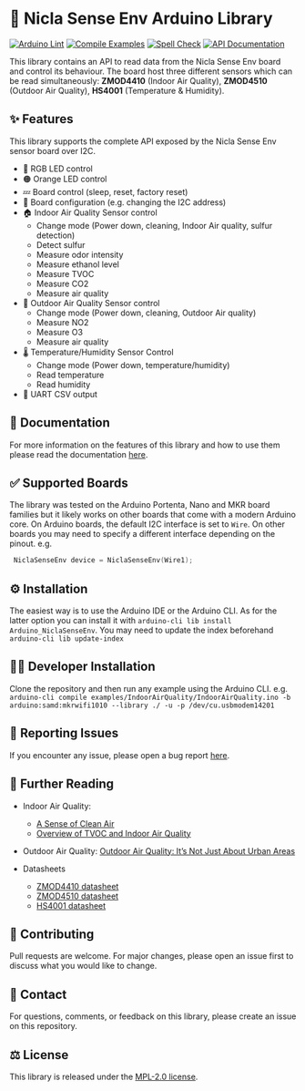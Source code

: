 # 🤖 Nicla Sense Env Arduino Library

[![Arduino Lint](https://github.com/arduino-libraries/Arduino_NiclaSenseEnv/actions/workflows/arduino-lint.yml/badge.svg)](https://github.com/arduino-libraries/Arduino_NiclaSenseEnv/actions/workflows/arduino-lint.yml) 
[![Compile Examples](https://github.com/arduino-libraries/Arduino_NiclaSenseEnv/actions/workflows/compile-examples.yml/badge.svg)](https://github.com/arduino-libraries/Arduino_NiclaSenseEnv/actions/workflows/compile-examples.yml) 
[![Spell Check](https://github.com/arduino-libraries/Arduino_NiclaSenseEnv/actions/workflows/spell-check.yml/badge.svg)](https://github.com/arduino-libraries/Arduino_NiclaSenseEnv/actions/workflows/spell-check.yml)
[![API Documentation](https://github.com/arduino-libraries/Arduino_NiclaSenseEnv/actions/workflows/render-documentation.yml/badge.svg)](https://github.com/arduino-libraries/Arduino_NiclaSenseEnv/actions/workflows/render-documentation.yml) 

This library contains an API to read data from the Nicla Sense Env board and control its behaviour.  The board host three different sensors which can be read simultaneously: **ZMOD4410** (Indoor Air Quality), **ZMOD4510** (Outdoor Air Quality), **HS4001** (Temperature & Humidity).

## ✨ Features

This library supports the complete API exposed by the Nicla Sense Env sensor board over I2C.

- 🌈 RGB LED control
- 🟠 Orange LED control
- 💤 Board control (sleep, reset, factory reset)
- 🔧 Board configuration (e.g. changing the I2C address)
- 🏠 Indoor Air Quality Sensor control
    - Change mode (Power down, cleaning, Indoor Air quality, sulfur detection)
    - Detect sulfur
    - Measure odor intensity
    - Measure ethanol level
    - Measure TVOC
    - Measure CO2
    - Measure air quality
- 🌳 Outdoor Air Quality Sensor control
    - Change mode (Power down, cleaning, Outdoor Air quality)
    - Measure NO2
    - Measure O3
    - Measure air quality
- 🌡 Temperature/Humidity Sensor Control
    - Change mode (Power down, temperature/humidity)
    - Read temperature
    - Read humidity
- 📄 UART CSV output

## 📖 Documentation
For more information on the features of this library and how to use them please read the documentation [here](./docs/).

## ✅ Supported Boards

The library was tested on the Arduino Portenta, Nano and MKR board families but it likely works on other boards that come with a modern Arduino core.
On Arduino boards, the default I2C interface is set to `Wire`. On other boards you may need to specify a different interface depending on the pinout. e.g.

```cpp
 NiclaSenseEnv device = NiclaSenseEnv(Wire1);
```

## ⚙️ Installation

The easiest way is to use the Arduino IDE or the Arduino CLI. As for the latter option you can install it with `arduino-cli lib install Arduino_NiclaSenseEnv`. You may need to update the index beforehand `arduino-cli lib update-index`

## 🧑‍💻 Developer Installation

Clone the repository and then run any example using the Arduino CLI. e.g. `arduino-cli compile examples/IndoorAirQuality/IndoorAirQuality.ino -b arduino:samd:mkrwifi1010 --library ./ -u -p /dev/cu.usbmodem14201`

## 🐛 Reporting Issues

If you encounter any issue, please open a bug report [here](https://github.com/arduino-libraries/Arduino_NiclaSenseEnv/issues). 

## 📕 Further Reading
- Indoor Air Quality: 
    - [A Sense of Clean Air](https://www.renesas.com/us/en/blogs/sense-clean-air)
    - [Overview of TVOC and Indoor Air Quality](https://www.renesas.com/us/en/document/whp/overview-tvoc-and-indoor-air-quality)
- Outdoor Air Quality: [Outdoor Air Quality: It’s Not Just About Urban Areas](https://www.renesas.com/us/en/blogs/outdoor-air-quality-its-not-just-about-urban-areas)
    
- Datasheets
    - [ZMOD4410 datasheet](https://www.renesas.com/us/en/document/dst/zmod4410-datasheet)
    - [ZMOD4510 datasheet](https://www.renesas.com/eu/en/document/dst/zmod4510-datasheet)
    - [HS4001 datasheet](https://www.renesas.com/us/en/document/dst/hs40xx-datasheet?r=1575071)

## 💪 Contributing

Pull requests are welcome. For major changes, please open an issue first to discuss what you would like to change.

## 🤙 Contact

For questions, comments, or feedback on this library, please create an issue on this repository.

## ⚖️ License

This library is released under the [MPL-2.0 license](http://mozilla.org/MPL/2.0/).